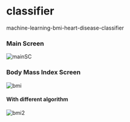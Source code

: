 # classifier
machine-learning-bmi-heart-disease-classifier

### Main Screen
![mainSC](https://github.com/user-attachments/assets/5b758fc7-fe0a-401e-a7ec-61b7f2217cb2)

### Body Mass Index Screen
![bmi](https://github.com/user-attachments/assets/630bef86-5d84-41f8-bf7b-a3845f68b382)

#### With different algorithm
![bmi2](https://github.com/user-attachments/assets/a62c52c4-9190-444e-a23e-3d33cd869be5)
